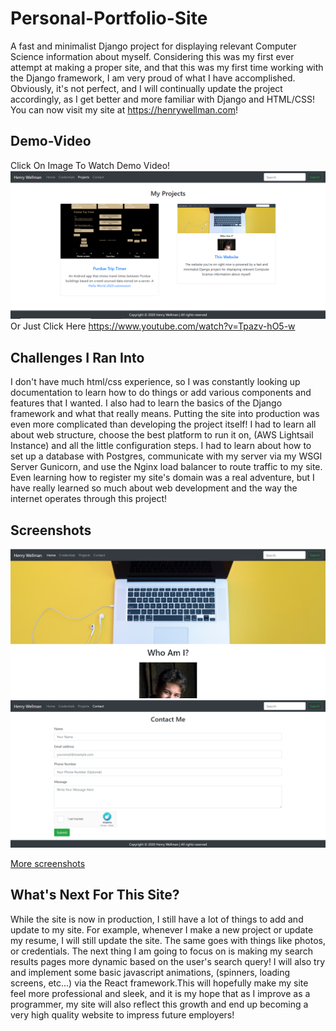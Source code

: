 # Personal-Portfolio-Site
A fast and minimalist Django project for displaying relevant Computer Science information about myself.
Considering this was my first ever attempt at making a proper site, and that this was my first time working
with the Django framework, I am very proud of what I have accomplished. Obviously, it's not perfect, and I will 
continually update the project accordingly, as I get better and more familiar with Django and HTML/CSS! You can
now visit my site at https://henrywellman.com!

## Demo-Video
Click On Image To Watch Demo Video!
[![demoVideo](screenshots/projects.PNG)](https://www.youtube.com/watch?v=Tpazv-hO5-w "Demo Video")
Or Just Click Here
https://www.youtube.com/watch?v=Tpazv-hO5-w

## Challenges I Ran Into
I don't have much html/css experience, so I was constantly looking up documentation to learn how to do things or
add various components and features that I wanted. I also had to learn the basics of the Django framework and what
that really means. Putting the site into production was even more complicated than developing the project itself! I 
had to learn all about web structure, choose the best platform to run it on, (AWS Lightsail Instance) and all the little
configuration steps. I had to learn about how to set up a database with Postgres, communicate with my server via my WSGI Server
Gunicorn, and use the Nginx load balancer to route traffic to my site. Even learning how to register my site's domain was a real
adventure, but I have really learned so much about web development and the way the internet operates through this project!

## Screenshots
<img src="screenshots/homeTop.PNG" alt-text="Screenshot">
<img src="screenshots/contact.PNG" alt-text="Screenshot">

[More screenshots](screenshots/)

## What's Next For This Site?
While the site is now in production, I still have a lot of things to add and update to my site. For example, whenever I make a new
project or update my resume, I will still update the site. The same goes with things like photos, or credentials. The next thing I am going to focus on 
is making my search results pages more dynamic based on
the user's search query! I will also try and implement some basic javascript animations, (spinners, loading screens, etc...) via the React framework.This will hopefully make my site feel more professional and sleek, and it is my hope that as I improve as a programmer, my site will also reflect this growth and end up becoming a very high quality website to impress future employers! 

